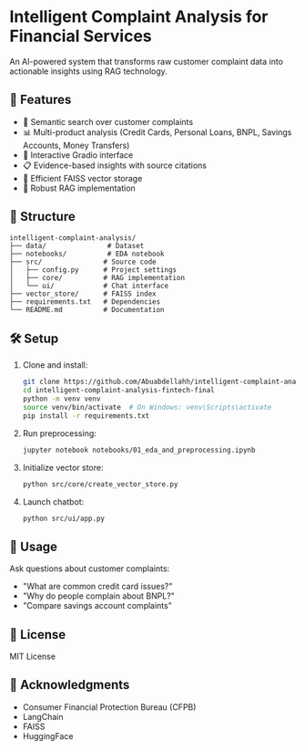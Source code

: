 # Intelligent Complaint Analysis for Financial Services

An AI-powered system that transforms raw customer complaint data into actionable insights using RAG technology.

## 🚀 Features

- 🤖 Semantic search over customer complaints
- 📊 Multi-product analysis (Credit Cards, Personal Loans, BNPL, Savings Accounts, Money Transfers)
- 📱 Interactive Gradio interface
- 📋 Evidence-based insights with source citations
- 🚀 Efficient FAISS vector storage
- 🧪 Robust RAG implementation

## 📁 Structure

```
intelligent-complaint-analysis/
├── data/               # Dataset
├── notebooks/          # EDA notebook
├── src/               # Source code
│   ├── config.py      # Project settings
│   ├── core/          # RAG implementation
│   └── ui/            # Chat interface
├── vector_store/      # FAISS index
├── requirements.txt   # Dependencies
└── README.md          # Documentation
```

## 🛠️ Setup

1. Clone and install:
   ```bash
   git clone https://github.com/Abuabdellahh/intelligent-complaint-analysis-fintech-final.git
   cd intelligent-complaint-analysis-fintech-final
   python -m venv venv
   source venv/bin/activate  # On Windows: venv\Scripts\activate
   pip install -r requirements.txt
   ```

2. Run preprocessing:
   ```bash
   jupyter notebook notebooks/01_eda_and_preprocessing.ipynb
   ```

3. Initialize vector store:
   ```bash
   python src/core/create_vector_store.py
   ```

4. Launch chatbot:
   ```bash
   python src/ui/app.py
   ```

## 🤝 Usage

Ask questions about customer complaints:
- "What are common credit card issues?"
- "Why do people complain about BNPL?"
- "Compare savings account complaints"

## 📄 License

MIT License

## 👏 Acknowledgments

- Consumer Financial Protection Bureau (CFPB)
- LangChain
- FAISS
- HuggingFace